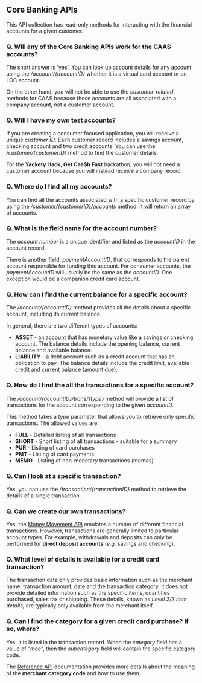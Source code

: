 ## Core Banking APIs

This API collection has read-only methods for interacting with the financial accounts for a given customer.

### Q. Will any of the Core Banking APIs work for the CAAS accounts?

The short answer is 'yes'. You can look up account details for any account using the */account/{accountID}* whether it is a virtual card account or an LOC account.

On the other hand, you will not be able to use the *customer-related* methods for CAAS because those accounts are all associated with a company account, not a customer account.

### Q. Will I have my own test accounts?
If you are creating a consumer focused application, you will receive a unique *customer ID*. Each customer record includes a savings account, checking account and two credit accounts. You can use the */customer/{customerID}* method to find the customer details.

For the **Yackety Hack, Get Caa$h Fast** hackathon, you will not need a customer account because you will instead receive a company record.

### Q. Where do I find all my accounts?
You can find all the accounts associated with a specific customer record by using the */customer/{customerID}/accounts* method. It will return an array of accounts.

### Q. What is the field name for the account number?
The *account number* is a unique identifier and listed as the *accountID* in the account record.

There is another field, *paymentAccountID*, that corresponds to the parent account responsible for funding this account. For consumer accounts, the *paymentAccountID* will usually be the same as the *accountID*. One exception would be a companion credit card account.


### Q. How can I find the current balance for a specific account?

The */account/{accountID}* method provides all the details about a specific account, including its current balance.

In general, there are two different types of accounts:
 - **ASSET** - an account that has monetary value like a savings or checking account. The balance details include the opening balance, current balance and available balance.
 - **LIABILITY** - a debt account such as a credit account that has an obligation to pay. The balance details include the credit limit, available credit and current balance (amount due).


### Q. How do I find the all the transactions for a specific account?

The */account/{accountID}/trans/{type}* method will provide a list of transactions for the account corresponding to the given *accountID*.

This method takes a *type* parameter that allows you to retrieve only specific transactions. The allowed values are:
 - **FULL** - Detailed listing of all transactions
 - **SHORT** - Short listing of all transactions - suitable for a summary
 - **PUR** - Listing of card purchases
 - **PMT** - Listing of card payments
 - **MEMO** - Listing of non-monetary transactions (memos)

### Q. Can I look at a specific transaction?

Yes, you can use the */transaction/{transactionID}* method to retrieve the details of a single transaction.

### Q. Can we create our own transactions?
Yes, the [Money Movement API](https://github.com/usbank/Test-Data-Sets/Money-Movement.md) emulates a number of different financial transactions. However, transactions are generally limited to particular account types. For example, withdrawals and deposits can only be performed for **direct deposit accounts** (*e.g.* savings and checking).

### Q. What level of details is available for a credit card transaction?
The transaction data only provides basic information such as the merchant name, transaction amount, date and the transaction category. It does not provide detailed information such as the specific items, quantities purchased, sales tax or shipping. These details, known as *Level 2/3 item details*, are typically only available from the merchant itself.

### Q. Can I find the category for a given credit card purchase? If so, where?

Yes, it is listed in the transaction record. When the *category* field has a value of "*mcc*", then the *subcategory* field will contain the specific category code.

The [Reference API](https://github.com/usbank/Test-Data-Sets/Reference.md) documentation provides more details about the meaning of the **merchant category code** and how to use them.

